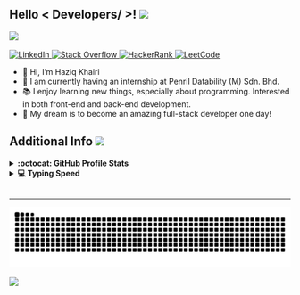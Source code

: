 
<h2> Hello < Developers/ >! <img src = "https://raw.githubusercontent.com/MartinHeinz/MartinHeinz/master/wave.gif" width = 30px> </h2>

<p>
  <a href="https://github.com/DenverCoder1/readme-typing-svg"><img src="https://readme-typing-svg.herokuapp.com?&font=IBM+Plex+Sans&color=abcdef&size=20&lines=Welcome+to+my+GitHub+Profile!;Hope+you+have+a+good+day!;" /></a>
</p>
<a href="https://www.linkedin.com/in/HaziqKhairi/" target="_blank">
  <img alt="LinkedIn" src="https://img.shields.io/badge/LinkedIn-0077B5?style=for-the-badge&logo=linkedin&logoColor=white">
</a>   
<a href="https://stackoverflow.com/users/20286356/kyziq" target="_blank">
  <img alt="Stack Overflow" src="https://img.shields.io/badge/Stack_Overflow-FE7A16?style=for-the-badge&logo=stack-overflow&logoColor=white">
</a>  
<a href="https://www.hackerrank.com/Kyziq" target="_blank">
  <img alt="HackerRank" src="https://img.shields.io/badge/-Hackerrank-2EC866?style=for-the-badge&logo=HackerRank&logoColor=white">
</a>
<a href="https://leetcode.com/Kyziq/" target="_blank">
  <img alt="LeetCode" src="https://img.shields.io/badge/LeetCode-000000?style=for-the-badge&logo=LeetCode&logoColor=#d16c06">
</a>
  
- 👋 Hi, I’m Haziq Khairi
- 💼 I am currently having an internship at Penril Datability (M) Sdn. Bhd.
- 📚 I enjoy learning new things, especially about programming. Interested in both front-end and back-end development. 
- 💭 My dream is to become an amazing full-stack developer one day!

<!--
<h2> Skills <img src = "https://media2.giphy.com/media/QssGEmpkyEOhBCb7e1/giphy.gif?cid=ecf05e47a0n3gi1bfqntqmob8g9aid1oyj2wr3ds3mg700bl&rid=giphy.gif" width = 32px> </h2>
<a href="https://www.java.com" target="_blank"> 
  <img alt="Java" src="https://img.shields.io/badge/Java-ED8B00?style=for-the-badge&logo=java&logoColor=white">
</a>
  
<a href="https://www.java.com" target="_blank"> 
  <img alt="Javascript" src="https://img.shields.io/badge/javascript-%23323330.svg?style=for-the-badge&logo=javascript&logoColor=%23F7DF1E">
</a>
-->

<h2> Additional Info <img src = "https://i.pinimg.com/originals/65/c4/f4/65c4f452571be1261e9c623f7da488ac.gif" width = 35px> </h2>

<details> 
  <summary><b>:octocat: GitHub Profile Stats</b></summary>
  <br/>
  <p align="center">
    <img src="https://github-readme-stats.vercel.app/api?username=kyziq&show_icons=true&locale=en" alt="kyziq" align="center" /> &nbsp;
    <img src="https://github-readme-streak-stats.herokuapp.com/?user=kyziq&" alt="kyziq" align="center" /> <br> <br>
	  <img src="https://github-readme-stats.vercel.app/api/top-langs?username=Kyziq&show_icons=true&locale=en&compact" alt="Kyziq" />
  <br/>
  </p>
</details>

<details> 
  <summary><b>💻 Typing Speed</b></summary>
  <br/>
  <p align="center">
    <a href="https://monkeytype.com/profile/Kyziq">via MonkeyType</a>, WPM (words per minute) / Accuracy
    <img alt="Typing Speed" src="https://media.discordapp.net/attachments/737895516163145748/1034681106164895804/unknown.png" width="80%"/>
  </p>
</details>

<br>
  
---
  
<div align="center">

  ![snake gif](https://github.com/Kyziq/Kyziq/blob/output/github-contribution-grid-snake.svg)
</div>

<!-- <img src="https://komarev.com/ghpvc/?username=kyziq&label=Profile%20views&color=0e75b6&style=flat" alt="kyziq" align="center" /> -->
![](https://hit.yhype.me/github/profile?user_id=77775117)

